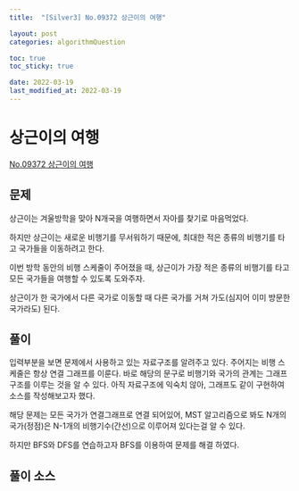 ```yaml
---
title:  "[Silver3] No.09372 상근이의 여행"

layout: post
categories: algorithmQuestion

toc: true
toc_sticky: true

date: 2022-03-19
last_modified_at: 2022-03-19
---
```


# 상근이의 여행

[No.09372 상근이의 여행](https://www.acmicpc.net/problem/9372)

## 문제

상근이는 겨울방학을 맞아 N개국을 여행하면서 자아를 찾기로 마음먹었다.

하지만 상근이는 새로운 비행기를 무서워하기 때문에, 최대한 적은 종류의 비행기를 타고 국가들을 이동하려고 한다.

이번 방학 동안의 비행 스케줄이 주어졌을 때, 상근이가 가장 적은 종류의 비행기를 타고 모든 국가들을 여행할 수 있도록 도와주자.

상근이가 한 국가에서 다른 국가로 이동할 때 다른 국가를 거쳐 가도(심지어 이미 방문한 국가라도) 된다.

## 풀이

입력부분을 보면 문제에서 사용하고 있는 자료구조를 알려주고 있다.
주어지는 비행 스케줄은 항상 연결 그래프를 이룬다. 바로 해당의 문구로 비행기와 국가의 관계는 그래프 구조를 이루는 것을 알 수 있다.
아직 자료구조에 익숙치 않아, 그래프도 같이 구현하여 소스를 작성해보고자 했다.

해당 문제는 모든 국가가 연결그래프로 연결 되어있어, MST 알고리즘으로 봐도 N개의 국가(정점)은 N-1개의 비행기수(간선)으로 이루어져 있다는걸 알 수 있다.

하지만 BFS와 DFS를 연습하고자 BFS를 이용하여 문제를 해결 하였다.

## 풀이 소스

<script src="https://gist.github.com/dh37789/f9ca325e7436dcfdcca7ed1ade1d22e0.js"></script>
